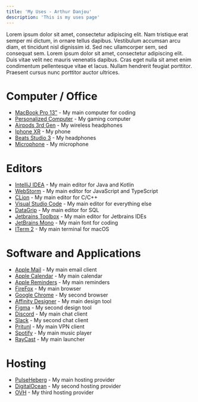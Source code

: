 ```yaml
---
title: 'My Uses - Arthur Danjou'
description: 'This is my uses page'
---
```


Lorem ipsum dolor sit amet, consectetur adipiscing elit. Nam tristique erat semper mi dictum, in ornare tellus dapibus. Vestibulum accumsan arcu diam, et tincidunt nisl dignissim id. Sed nec ullamcorper sem, sed consequat sem. Lorem ipsum dolor sit amet, consectetur adipiscing elit. Duis vitae velit nec mauris venenatis dapibus. Cras eget nulla sit amet enim condimentum pellentesque vitae et lacus. Nullam hendrerit feugiat porttitor. Praesent cursus nunc porttitor auctor ultrices. 

# Computer / Office

- [MacBook Pro 13"](https://www.apple.com/macbook-pro-13/) - My main computer for coding
- [Personalized Computer]() - My gaming computer
- [Airpods 3rd Gen](https://www.apple.com/airpods/) - My wireless headphones
- [Iphone XR](https://www.apple.com/iphone-xr/) - My phone
- [Beats Studio 3](https://www.beatsbydre.com/headphones/studio3-wireless) - My headphones
- [Microphone]() - My microphone

# Editors

- [IntelliJ IDEA](https://www.jetbrains.com/idea/) - My main editor for Java and Kotlin
- [WebStorm](https://www.jetbrains.com/webstorm/) - My main editor for JavaScript and TypeScript
- [CLion](https://www.jetbrains.com/clion/) - My main editor for C/C++
- [Visual Studio Code](https://code.visualstudio.com/) - My main editor for everything else
- [DataGrip](https://www.jetbrains.com/datagrip/) - My main editor for SQL
- [Jetbrains Toolbox](https://www.jetbrains.com/toolbox-app/) - My main editor for Jetbrains IDEs
- [JetBrains Mono](https://www.jetbrains.com/lp/mono/) - My main font for coding
- [ITerm 2](https://iterm2.com/) - My main terminal for macOS

# Software and Applications

- [Apple Mail](https://www.apple.com/macos/mail/) - My main email client
- [Apple Calendar](https://www.apple.com/macos/calendar/) - My main calendar
- [Apple Reminders](https://www.apple.com/macos/reminders/) - My main reminders
- [FireFox](https://www.mozilla.org/en-US/firefox/new/) - My main browser
- [Google Chrome](https://www.google.com/chrome/) - My second browser
- [Affinity Designer](https://affinity.serif.com/en-us/designer/) - My main design tool
- [Figma](https://www.figma.com/) - My second design tool
- [Discord](https://discordapp.com/) - My main chat client
- [Slack](https://slack.com/) - My second chat client
- [Pritunl](https://pritunl.com/) - My main VPN client
- [Spotify](https://www.spotify.com/) - My main music player
- [RayCast](https://raycast.com/) - My main launcher

# Hosting

- [PulseHeberg](https://www.pulseheberg.fr/) - My main hosting provider
- [DigitalOcean](https://www.digitalocean.com/) - My second hosting provider
- [OVH](https://www.ovh.com/fr/) - My third hosting provider
